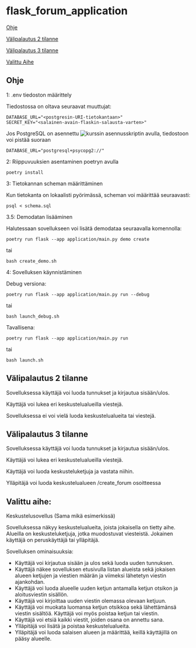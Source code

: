 # flask_forum_application

[Ohje](#ohje)

[Välipalautus 2 tilanne](#välipalautus-osa-2-tilanne)

[Välipalautus 3 tilanne](#välipalautus-osa-3-tilanne)

[Valittu Aihe](#valittu-aihe)

## Ohje

1: .env tiedoston määrittely

Tiedostossa on oltava seuraavat muuttujat:

~~~
DATABASE_URL="<postgresin-URI-tietokantaan>"
SECRET_KEY="<salainen-avain-flaskin-salausta-varten>"
~~~

Jos PostgreSQL on asennettu ![kurssin asennusskriptin](https://github.com/hy-tsoha/local-pg) avulla,
tiedostoon voi pistää suoraan

~~~
DATABASE_URL="postgresql+psycopg2://" 
~~~

2: Riippuvuuksien asentaminen poetryn avulla

~~~
poetry install
~~~

3: Tietokannan scheman määrittäminen

Kun tietokanta on lokaalisti pyörimässä, scheman voi määrittää seuraavasti:

~~~
psql < schema.sql
~~~

3.5: Demodatan lisääminen

Halutessaan sovellukseen voi lisätä demodataa seuraavalla komennolla:

~~~
poetry run flask --app application/main.py demo create
~~~

tai

~~~
bash create_demo.sh
~~~

4: Sovelluksen käynnistäminen

Debug versiona:

~~~
poetry run flask --app application/main.py run --debug 
~~~

tai

~~~
bash launch_debug.sh
~~~

Tavallisena:

~~~
poetry run flask --app application/main.py run 
~~~

tai

~~~
bash launch.sh
~~~

## Välipalautus 2 tilanne

Sovelluksessa käyttäjä voi luoda tunnukset ja kirjautua sisään/ulos.

Käyttäjä voi lukea eri keskustelualueilla viestejä.

Sovelluksessa ei voi vielä luoda keskustelualueita tai viestejä.

## Välipalautus 3 tilanne

Sovelluksessa käyttäjä voi luoda tunnukset ja kirjautua sisään/ulos.

Käyttäjä voi lukea eri keskustelualueilla viestejä.

Käyttäjä voi luoda keskusteluketjuja ja vastata niihin.

Ylläpitäjä voi luoda keskustelualueen /create_forum osoitteessa

## Valittu aihe:

Keskustelusovellus (Sama mikä esimerkissä)

Sovelluksessa näkyy keskustelualueita, joista jokaisella on tietty aihe. Alueilla on keskusteluketjuja, jotka muodostuvat viesteistä. Jokainen käyttäjä on peruskäyttäjä tai ylläpitäjä.

Sovelluksen ominaisuuksia:

* Käyttäjä voi kirjautua sisään ja ulos sekä luoda uuden tunnuksen.
* Käyttäjä näkee sovelluksen etusivulla listan alueista sekä jokaisen alueen ketjujen ja viestien määrän ja viimeksi lähetetyn viestin ajankohdan.
* Käyttäjä voi luoda alueelle uuden ketjun antamalla ketjun otsikon ja aloitusviestin sisällön.
* Käyttäjä voi kirjoittaa uuden viestin olemassa olevaan ketjuun.
* Käyttäjä voi muokata luomansa ketjun otsikkoa sekä lähettämänsä viestin sisältöä. Käyttäjä voi myös poistaa ketjun tai viestin.
* Käyttäjä voi etsiä kaikki viestit, joiden osana on annettu sana.
* Ylläpitäjä voi lisätä ja poistaa keskustelualueita.
* Ylläpitäjä voi luoda salaisen alueen ja määrittää, keillä käyttäjillä on pääsy alueelle.
